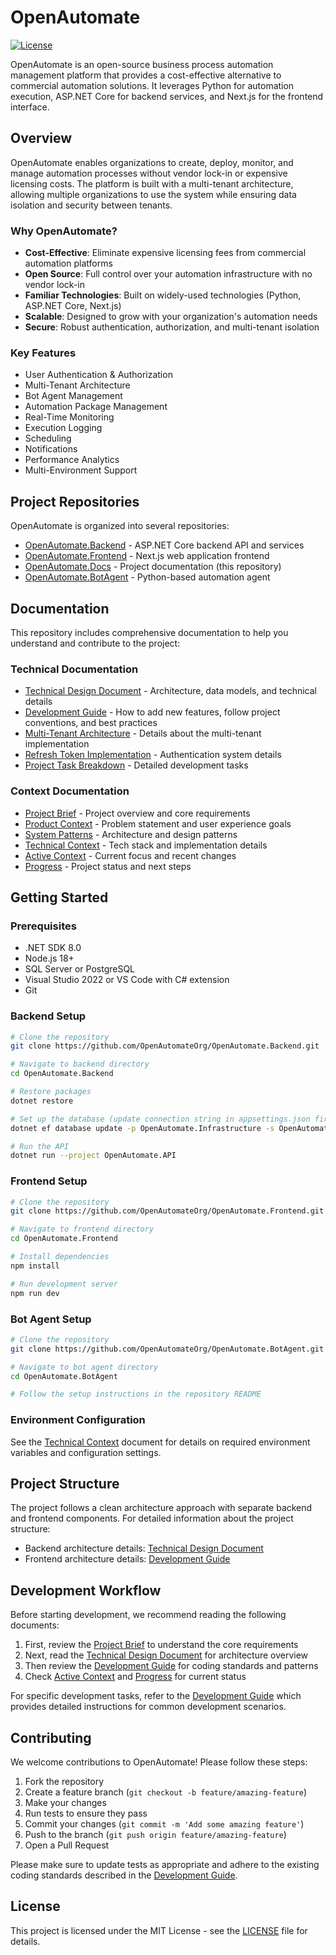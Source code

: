 # OpenAutomate

[![License](https://img.shields.io/badge/License-MIT-blue.svg)](LICENSE)

OpenAutomate is an open-source business process automation management platform that provides a cost-effective alternative to commercial automation solutions. It leverages Python for automation execution, ASP.NET Core for backend services, and Next.js for the frontend interface.

## Overview

OpenAutomate enables organizations to create, deploy, monitor, and manage automation processes without vendor lock-in or expensive licensing costs. The platform is built with a multi-tenant architecture, allowing multiple organizations to use the system while ensuring data isolation and security between tenants.

### Why OpenAutomate?

- **Cost-Effective**: Eliminate expensive licensing fees from commercial automation platforms
- **Open Source**: Full control over your automation infrastructure with no vendor lock-in
- **Familiar Technologies**: Built on widely-used technologies (Python, ASP.NET Core, Next.js)
- **Scalable**: Designed to grow with your organization's automation needs
- **Secure**: Robust authentication, authorization, and multi-tenant isolation

### Key Features

- User Authentication & Authorization
- Multi-Tenant Architecture
- Bot Agent Management
- Automation Package Management
- Real-Time Monitoring
- Execution Logging
- Scheduling
- Notifications
- Performance Analytics
- Multi-Environment Support

## Project Repositories

OpenAutomate is organized into several repositories:

- [OpenAutomate.Backend](https://github.com/OpenAutomateOrg/OpenAutomate.Backend) - ASP.NET Core backend API and services
- [OpenAutomate.Frontend](https://github.com/OpenAutomateOrg/OpenAutomate.Frontend) - Next.js web application frontend
- [OpenAutomate.Docs](https://github.com/OpenAutomateOrg/OpenAutomate.Docs) - Project documentation (this repository)
- [OpenAutomate.BotAgent](https://github.com/OpenAutomateOrg/OpenAutomate.BotAgent) - Python-based automation agent

## Documentation

This repository includes comprehensive documentation to help you understand and contribute to the project:

### Technical Documentation

- [Technical Design Document](./techinal/TechnicalDesignDocument.md) - Architecture, data models, and technical details
- [Development Guide](./Development_Guide.md) - How to add new features, follow project conventions, and best practices
- [Multi-Tenant Architecture](./techinal/MultiTenantArchitecture.md) - Details about the multi-tenant implementation
- [Refresh Token Implementation](./techinal/RefreshTokenImplementation.md) - Authentication system details
- [Project Task Breakdown](./techinal/ProjectTaskBreakdown.md) - Detailed development tasks

### Context Documentation

- [Project Brief](./context/projectbrief.md) - Project overview and core requirements
- [Product Context](./context/productContext.md) - Problem statement and user experience goals
- [System Patterns](./context/systemPatterns.md) - Architecture and design patterns
- [Technical Context](./context/techContext.md) - Tech stack and implementation details
- [Active Context](./context/activeContext.md) - Current focus and recent changes
- [Progress](./context/progress.md) - Project status and next steps

## Getting Started

### Prerequisites

- .NET SDK 8.0
- Node.js 18+
- SQL Server or PostgreSQL
- Visual Studio 2022 or VS Code with C# extension
- Git

### Backend Setup

```bash
# Clone the repository
git clone https://github.com/OpenAutomateOrg/OpenAutomate.Backend.git

# Navigate to backend directory
cd OpenAutomate.Backend

# Restore packages
dotnet restore

# Set up the database (update connection string in appsettings.json first)
dotnet ef database update -p OpenAutomate.Infrastructure -s OpenAutomate.API

# Run the API
dotnet run --project OpenAutomate.API
```

### Frontend Setup

```bash
# Clone the repository
git clone https://github.com/OpenAutomateOrg/OpenAutomate.Frontend.git

# Navigate to frontend directory
cd OpenAutomate.Frontend

# Install dependencies
npm install

# Run development server
npm run dev
```

### Bot Agent Setup

```bash
# Clone the repository
git clone https://github.com/OpenAutomateOrg/OpenAutomate.BotAgent.git

# Navigate to bot agent directory
cd OpenAutomate.BotAgent

# Follow the setup instructions in the repository README
```

### Environment Configuration

See the [Technical Context](./context/techContext.md) document for details on required environment variables and configuration settings.

## Project Structure

The project follows a clean architecture approach with separate backend and frontend components. For detailed information about the project structure:

- Backend architecture details: [Technical Design Document](./techinal/TechnicalDesignDocument.md)
- Frontend architecture details: [Development Guide](./Development_Guide.md)

## Development Workflow

Before starting development, we recommend reading the following documents:

1. First, review the [Project Brief](./context/projectbrief.md) to understand the core requirements
2. Next, read the [Technical Design Document](./techinal/TechnicalDesignDocument.md) for architecture overview
3. Then review the [Development Guide](./Development_Guide.md) for coding standards and patterns
4. Check [Active Context](./context/activeContext.md) and [Progress](./context/progress.md) for current status

For specific development tasks, refer to the [Development Guide](./Development_Guide.md) which provides detailed instructions for common development scenarios.

## Contributing

We welcome contributions to OpenAutomate! Please follow these steps:

1. Fork the repository
2. Create a feature branch (`git checkout -b feature/amazing-feature`)
3. Make your changes
4. Run tests to ensure they pass
5. Commit your changes (`git commit -m 'Add some amazing feature'`)
6. Push to the branch (`git push origin feature/amazing-feature`)
7. Open a Pull Request

Please make sure to update tests as appropriate and adhere to the existing coding standards described in the [Development Guide](./Development_Guide.md).

## License

This project is licensed under the MIT License - see the [LICENSE](LICENSE) file for details. 
